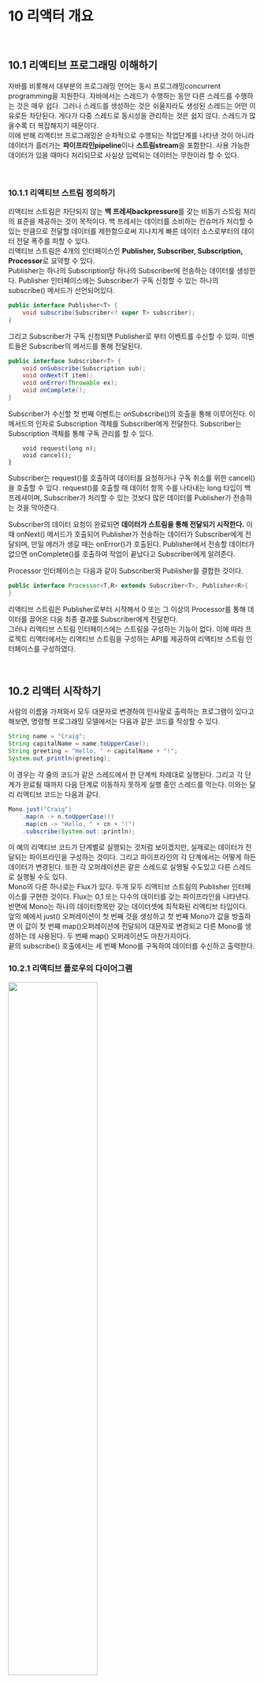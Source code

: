 # 10 리액터 개요

<br>

## 10.1 리액티브 프로그래밍 이해하기
자바를 비롯해서 대부분의 프로그래밍 언어는 동시 프로그래밍concurrent programming을 지원한다. 자바에서는 스레드가 수행하는 동안 다른 스레드를 수행하는 것은 매우 쉽다. 그러나 스레드를 생성하는 것은 쉬울지라도 생성된 스레드는 어떤 이유로든 차단된다. 게다가 다중 스레드로 동시성을 관리하는 것은 쉽지 않다. 스레드가 많을수록 더 복잡해지기 때문이다. <br>
이에 반해 리액티브 프로그래밍은 순차적으로 수행되는 작업단계를 나타낸 것이 아니라 데이터가 흘러가는 **파이프라인pipeline**이나 **스트림stream**을 포함한다. 사용 가능한 데이터가 있을 때마다 처리되므로 사실상 입력되는 데이터는 무한이라 할 수 있다.

<br>

### 10.1.1 리액티브 스트림 정의하기

리액티브 스트림은 차단되지 않는 **백 프레셔backpressure**를 갖는 비동기 스트림 처리의 표준을 제공하는 것이 목적이다. 백 프레셔는 데이터를 소비하는 컨슈머가 처리할 수 있는 만큼으로 전달할 데이터를 제한함으로써 지나치게 빠른 데이터 소스로부터의 데이터 전달 폭주를 피할 수 있다.
<br>
리액티브 스트림은 4개의 인터페이스인 **Publisher, Subscriber, Subscription, Processor**로 요약할 수 있다. <br>
Publisher는 하나의 Subscription당 하나의 Subscriber에 전송하는 데이터를 생성한다. Publisher 인터페이스에는 Subscriber가 구독 신청할 수 있는 하나의 subscribe() 메서드가 선언되어있다.

```java
public interface Publisher<T> {
	void subscribe(Subscriber<? super T> subscriber);
}
```

그리고 Subscriber가 구독 신청되면 Publisher로 부터 이벤트를 수신할 수 있따. 이벤트들은 Subscriber의 메서드를 통해 전달된다.

```java
public interface Subscriber<T> {
	void onSubscribe(Subscription sub);
	void onNext(T item);
	void onError(Throwable ex);
	void onComplete();
}
```

Subscriber가 수신할 첫 번째 이벤트는 onSubscribe()의 호출을 통해 이루어진다. 이 메서드의 인자로 Subscription 객체를 Subscriber에게 전달한다. Subscriber는 Subscription 객체를 통해 구독 관리를 할 수 있다.

```public interface Subscription {
	void request(long n);
	void cancel();
}
```

Subscriber는 request()를 호출하여 데이터를 요청하거나 구독 취소를 위한 cancel()을 호출할 수 있다. request()를 호출할 때 데이터 항목 수를 나타내는 long 타입이 백 프레셔이며, Subscriber가 처리할 수 있는 것보다 많은 데이터를 Publisher가 전송하는 것을 막아준다. <br>

Subscriber의 데이터 요청이 완료되면 **데이터가 스트림을 통해 전달되기 시작한다.** 이때 onNext() 메서드가 호출되어 Publisher가 전송하는 데이터가 Subscriber에게 전달되며, 만일 에러가 생길 때는 onError()가 호출된다. Publisher에서 전송할 데이터가 없으면 onComplete()를 호출하여 작업이 끝났다고 Subscriber에게 알려준다. <br>

Processor 인터페이스는 다음과 같이 Subscriber와 Publisher를 결합한 것이다.

```java
public interface Processor<T,R> extends Subscriber<T>, Publisher<R>{
}
```

리액티브 스트림은 Publisher로부터 시작해서 0 또는 그 이상의 Processor를 통해 데이터를 끌어온 다음 최종 결과를 Subscriber에게 전달한다. <br>
그러나 리액티브 스트림 인터페이스에는 스트림을 구성하는 기능이 없다. 이에 따라 프로젝트 리액터에서는 리액티브 스트림을 구성하는 API를 제공하여 리액티브 스트림 인터페이스를 구성하였다.

<br>

## 10.2 리액터 시작하기
사람의 이름을 가져와서 모두 대문자로 변경하여 인사말로 출력하는 프로그램이 있다고 해보면, 명령형 프로그래밍 모델에서는 다음과 같은 코드를 작성할 수 있다.

```java
String name = "Craig";
String capitalName = name.toUpperCase();
String greeting = "Hello, " + capitalName + "!";
System.out.println(greeting);
```

이 경우는 각 줄의 코드가 같은 스레드에서 한 단계씩 차례대로 실행된다. 그리고 각 단계가 완료될 때까지 다음 단계로 이동하지 못하게 실행 중인 스레드를 막는다. 이와는 달리 리액티브 코드는 다음과 같다.

```java
Mono.just("Craig")
	.map(n -> n.toUpperCase())
	.map(cn -> "Hello, " + cn + "!")
	.subscribe(System.out::println);
```

이 예의 리액티브 코드가 단계별로 실행되는 것처럼 보이겠지만, 실제로는 데이터가 전달되는 파이프라인을 구성하는 것이다. 그리고 파이프라인의 각 단계에서는 어떻게 하든 데이터가 변경된다. 또한 각 오퍼레이션은 같은 스레드로 실행될 수도있고 다른 스레드로 실행될 수도 있다. <br>
Mono의 다른 하나로는 Flux가 있다. 두개 모두 리액티브 스트림의 Publisher 인터페이스를 구현한 것이다. Flux는 0,1 또는 다수의 데이터를 갖는 파이프라인을 나타낸다. 반면에 Mono는 하나의 데이터항목만 갖는 데이터셋에 최적화된 리액티브 타입이다. <br>
앞의 예에서 just() 오퍼레이션이 첫 번째 것을 생성하고 첫 번째 Mono가 값을 방출하면 이 값이 첫 번째 map()오퍼레이션에 전달되어 대문자로 변경되고 다른 Mono를 생성하는 데 사용된다. 두 번째 map() 오퍼레이션도 마찬가지이다.<br>
끝의 subscribe() 호출에서는 세 번째 Mono를 구독하여 데이터를 수신하고 출력한다.

### 10.2.1 리액티브 플로우의 다이어그램
<img src="/taco-cloud/Markdown_img/CH10/Flux_Diagram.png" width="60%" height="60%">

**그림 10.1 Flux의 기본적인 플로우를 보여주는 마블 다이어그램**

<br>

### 10.2.2 리액터 의존성 추가하기

```xml
		<dependency>
			<groupId>io.projectreactor</groupId>
			<artifactId>reactor-core</artifactId>
		</dependency>
		
		<dependency>
			<groupId>io.projectreactor</groupId>
			<artifactId>reactor-test</artifactId>
			<scope>test</scope>
		</dependency>
```

<br>

## 10.3 리액티브 오퍼레이션 사용하기

Flux와 Mono는 리액터가 제공하는 가장 핵심적인 리액티브 타입이다. 그리고 Flux와 Mono가 제공하는 오퍼레이션들은 두 타입을 함께 결합하여 데이터가 전달될 수 있는 파이프라인을 생성한다. 약 500개의 오퍼레이션이 있고, 각 오퍼레이션은 다음과 같이 분류될 수 있다.

* 생성 creation 오퍼레이션
* 조합 combination 오퍼레이션
* 변환 transformation 오퍼레이션
* 로직 logic 오퍼레이션

### 10.3.1 리액티브 타입 생성하기

#### 객체로부터 생성하기
Flux나 mono로 생성하려는 하나 이상의 객체가 있다면 Flux나 Mono의 just()메서드(static 메서드임)를 사용하여 생성할 수 있다.

```java
@Test
public void createFlux_just(){
	Flux<String> fruitFlux = Flux.just("Apple", "Orange", "Grape", "Banana", "Strawberry");
}
```

이 경우 Flux는 생성되지만, **구독자Subscriber**가 없다. 구독자가 없이는 데이터가 전달되지 않는다. 구독자를 추가할 때는 Flux의 subscribe() 메서드를 호출하면 된다.

```java
fruitFlux.subscribe(
	f -> System.out.println("Here's some fruit : " + f));
```

여기서 subscribe()에 지정된 람다는 java.util.Consumer이며, 이것은 리액티브 스트림의 Subscriber 객체를 생성하기 위해 사용된다. 이 예에는 중간에 다른 오퍼레이션이 없으므로 subcribe()를 호출하는 즉시 데이터가 Flux로부터 Subscriber로 전달된다. <br>
위 방법 말고 StepVerifier를 사용하는 것이 Flux나 Mono를 테스트할 때 더 좋다. Flux나 Mono가 지정되면 StepVerifier는 해당 리액티브 타입을 구독한 다음에 스트림을 통해 전달되는 데이터에 대해 **어서션assertion**을 적용한다. 그리고 해당 스트림이 기대한 대로 완전하게 작동되는지 검사한다. 아래의 예로 테스트를 작성할 수 있다.

```java
StepVerifier.crete(fruitFlux)
	.expectNext("Apple")
	.expectNext("Orange")
	...
	.verifyComplete();
```

<br>

#### 컬렉션으로부터 생성하기

<img  src="https://raw.githubusercontent.com/reactor/reactor-core/v3.1.3.RELEASE/src/docs/marble/fromiterable.png" width="60%" height="60%">

배열로 Flux를 생성하려면 static 메서드인 fromArray()를 호출한다.

```java
	@Test
	public void createAFlux_fromArray() {
		String[] fruits = new String[] {"Apple", "Orange", "Grape", "Banana", "Strawberry"};
	  
		Flux<String> fruitFlux = Flux.fromArray(fruits);

		StepVerifier.create(fruitFlux)
			.expectNext("Apple")
			.expectNext("Orange")
			.expectNext("Grape")
			.expectNext("Banana")
			.expectNext("Strawberry")
			.verifyComplete();
	}
```

위 방식도 StepVerifier를 통해 Flux를 검사할 수 있다.

```java
@Test
	public void createAFlux_fromIterable() {
	  List<String> fruitList = new ArrayList<>();
	  fruitList.add("Apple");
	  fruitList.add("Orange");
	  fruitList.add("Grape");
	  fruitList.add("Banana");
	  fruitList.add("Strawberry");
	  
	  Flux<String> fruitFlux = Flux.fromIterable(fruitList);
	  //Iterable이 아닌 Stream 객체일 경우 fromStream 함수를 쓰면 됨
	  
	  StepVerifier.create(fruitFlux)
        .expectNext("Apple")
        .expectNext("Orange")
        .expectNext("Grape")
        .expectNext("Banana")
        .expectNext("Strawberry")
        .verifyComplete();
	}
```

#### Flux 데이터 생성하기
